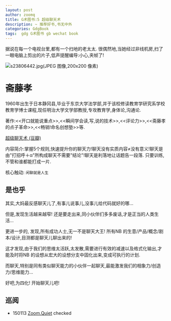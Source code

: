 ```yaml
---
layout: post
author: zoomq
title: G术图书:5 超级聊天术
description: ~ 推荐好书,书无中外
categories: GdgBook
tags:  gdg G术图书 gb wechat book
---
```


据说在每一个电视台里,都有一个扫地的老太太. 很偶然地,当她经过非线机房,扫了一眼电脑上剪出的片子,低声提醒编导:小心,夹帧了!


![s23806442.jpg(JPEG 图像,200x200 像素)](http://img3.douban.com/lpic/s23806442.jpg)


# 斋藤孝

1960年出生于日本静冈县,毕业于东京大学法学部,并于该校修读教育学研究系学校教育学博士课程,现任明治大学文学部教授,专攻教育学,身体论,沟通论. 

著作:<<开口就能说重点>>,<<瞬间学会读,写,说的技术>>,<<评论力>>,<<斋藤孝的点子革命>>,<<畅销!命名创想塾>>等. 

[超级聊天术 (豆瓣)](http://book.douban.com/subject/10770850/)

内容简介:掌握5个规则,快速提升你的聊天力!聊天没有实质内容≠没有意义!聊天是由"打招呼＋α"所构成聊天不需要"结论"!聊天是利落地让话题告一段落. 只要训练,不管和谁都能打成一片. 

核心触动: `闲聊就是人生` 

<!--more-->


## 是也乎

其实,大妈最反感聊天儿了,有事儿说事儿,没事儿给代码就好的哪...

但是,发现生活越来越窄! 还是要走出来,同小伙伴们多多废话,才是正当的人类生活...

更进一步的, 发现,所有成功人士,无一不是聊天大王! 所有NB 的生意/产品/概念/剧本/设计,目测都是聊天儿聊出来的!

这才发现,由于我们的思维太活跃,太发散,需要进行有效的减速以及格式化输出,才能及时将NB 的设想从宏大的设想分支中固化出来,变成可执行的计划.

而聊天,特别是同有类似聊天能力的小伙伴一起聊天,最能激发我们的相象力/创造力/思维能力...

好吧,为四化! 开始聊天儿吧!



## 巡阅
- 150113 [Zoom.Quiet](http://zoomquiet.io/) checked




